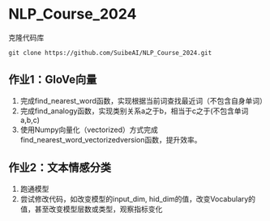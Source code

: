 # NLP_Course_2024
克隆代码库
```
git clone https://github.com/SuibeAI/NLP_Course_2024.git
```

## 作业1：GloVe向量
1. 完成find_nearest_word函数，实现根据当前词查找最近词（不包含自身单词）
2. 完成find_analogy函数，实现类别关系a之于b，相当于c之于(不包含单词a,b,c) 
3. 使用Numpy向量化（vectorized）方式完成find_nearest_word_vectorizedversion函数，提升效率。


## 作业2：文本情感分类
1. 跑通模型
2. 尝试修改代码，如改变模型的input_dim, hid_dim的值，改变Vocabulary的值，甚至改变模型层数或类型，观察指标变化


